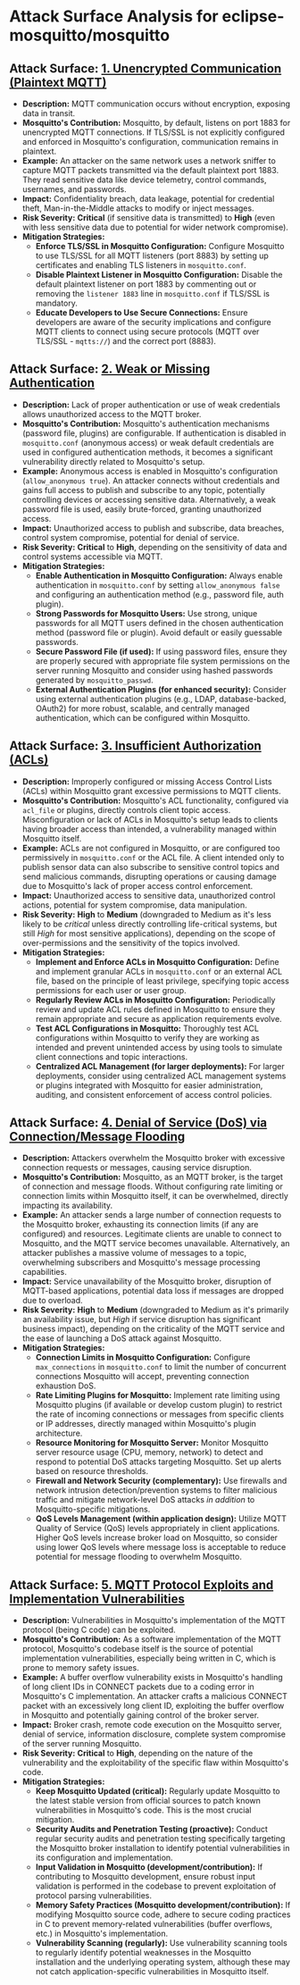 # Attack Surface Analysis for eclipse-mosquitto/mosquitto

## Attack Surface: [1. Unencrypted Communication (Plaintext MQTT)](./attack_surfaces/1__unencrypted_communication__plaintext_mqtt_.md)

*   **Description:** MQTT communication occurs without encryption, exposing data in transit.
*   **Mosquitto's Contribution:** Mosquitto, by default, listens on port 1883 for unencrypted MQTT connections. If TLS/SSL is not explicitly configured and enforced in Mosquitto's configuration, communication remains in plaintext.
*   **Example:** An attacker on the same network uses a network sniffer to capture MQTT packets transmitted via the default plaintext port 1883. They read sensitive data like device telemetry, control commands, usernames, and passwords.
*   **Impact:** Confidentiality breach, data leakage, potential for credential theft, Man-in-the-Middle attacks to modify or inject messages.
*   **Risk Severity:** **Critical** (if sensitive data is transmitted) to **High** (even with less sensitive data due to potential for wider network compromise).
*   **Mitigation Strategies:**
    *   **Enforce TLS/SSL in Mosquitto Configuration:** Configure Mosquitto to use TLS/SSL for all MQTT listeners (port 8883) by setting up certificates and enabling TLS listeners in `mosquitto.conf`.
    *   **Disable Plaintext Listener in Mosquitto Configuration:** Disable the default plaintext listener on port 1883 by commenting out or removing the `listener 1883` line in `mosquitto.conf` if TLS/SSL is mandatory.
    *   **Educate Developers to Use Secure Connections:** Ensure developers are aware of the security implications and configure MQTT clients to connect using secure protocols (MQTT over TLS/SSL - `mqtts://`) and the correct port (8883).

## Attack Surface: [2. Weak or Missing Authentication](./attack_surfaces/2__weak_or_missing_authentication.md)

*   **Description:** Lack of proper authentication or use of weak credentials allows unauthorized access to the MQTT broker.
*   **Mosquitto's Contribution:** Mosquitto's authentication mechanisms (password file, plugins) are configurable. If authentication is disabled in `mosquitto.conf` (anonymous access) or weak default credentials are used in configured authentication methods, it becomes a significant vulnerability directly related to Mosquitto's setup.
*   **Example:** Anonymous access is enabled in Mosquitto's configuration (`allow_anonymous true`). An attacker connects without credentials and gains full access to publish and subscribe to any topic, potentially controlling devices or accessing sensitive data. Alternatively, a weak password file is used, easily brute-forced, granting unauthorized access.
*   **Impact:** Unauthorized access to publish and subscribe, data breaches, control system compromise, potential for denial of service.
*   **Risk Severity:** **Critical** to **High**, depending on the sensitivity of data and control systems accessible via MQTT.
*   **Mitigation Strategies:**
    *   **Enable Authentication in Mosquitto Configuration:** Always enable authentication in `mosquitto.conf` by setting `allow_anonymous false` and configuring an authentication method (e.g., password file, auth plugin).
    *   **Strong Passwords for Mosquitto Users:** Use strong, unique passwords for all MQTT users defined in the chosen authentication method (password file or plugin). Avoid default or easily guessable passwords.
    *   **Secure Password File (if used):** If using password files, ensure they are properly secured with appropriate file system permissions on the server running Mosquitto and consider using hashed passwords generated by `mosquitto_passwd`.
    *   **External Authentication Plugins (for enhanced security):** Consider using external authentication plugins (e.g., LDAP, database-backed, OAuth2) for more robust, scalable, and centrally managed authentication, which can be configured within Mosquitto.

## Attack Surface: [3. Insufficient Authorization (ACLs)](./attack_surfaces/3__insufficient_authorization__acls_.md)

*   **Description:** Improperly configured or missing Access Control Lists (ACLs) within Mosquitto grant excessive permissions to MQTT clients.
*   **Mosquitto's Contribution:** Mosquitto's ACL functionality, configured via `acl_file` or plugins, directly controls client topic access. Misconfiguration or lack of ACLs in Mosquitto's setup leads to clients having broader access than intended, a vulnerability managed within Mosquitto itself.
*   **Example:** ACLs are not configured in Mosquitto, or are configured too permissively in `mosquitto.conf` or the ACL file. A client intended only to publish sensor data can also subscribe to sensitive control topics and send malicious commands, disrupting operations or causing damage due to Mosquitto's lack of proper access control enforcement.
*   **Impact:** Unauthorized access to sensitive data, unauthorized control actions, potential for system compromise, data manipulation.
*   **Risk Severity:** **High** to **Medium** (downgraded to Medium as it's less likely to be *critical* unless directly controlling life-critical systems, but still *High* for most sensitive applications), depending on the scope of over-permissions and the sensitivity of the topics involved.
*   **Mitigation Strategies:**
    *   **Implement and Enforce ACLs in Mosquitto Configuration:** Define and implement granular ACLs in `mosquitto.conf` or an external ACL file, based on the principle of least privilege, specifying topic access permissions for each user or user group.
    *   **Regularly Review ACLs in Mosquitto Configuration:** Periodically review and update ACL rules defined in Mosquitto to ensure they remain appropriate and secure as application requirements evolve.
    *   **Test ACL Configurations in Mosquitto:** Thoroughly test ACL configurations within Mosquitto to verify they are working as intended and prevent unintended access by using tools to simulate client connections and topic interactions.
    *   **Centralized ACL Management (for larger deployments):** For larger deployments, consider using centralized ACL management systems or plugins integrated with Mosquitto for easier administration, auditing, and consistent enforcement of access control policies.

## Attack Surface: [4. Denial of Service (DoS) via Connection/Message Flooding](./attack_surfaces/4__denial_of_service__dos__via_connectionmessage_flooding.md)

*   **Description:** Attackers overwhelm the Mosquitto broker with excessive connection requests or messages, causing service disruption.
*   **Mosquitto's Contribution:** Mosquitto, as an MQTT broker, is the target of connection and message floods. Without configuring rate limiting or connection limits within Mosquitto itself, it can be overwhelmed, directly impacting its availability.
*   **Example:** An attacker sends a large number of connection requests to the Mosquitto broker, exhausting its connection limits (if any are configured) and resources. Legitimate clients are unable to connect to Mosquitto, and the MQTT service becomes unavailable. Alternatively, an attacker publishes a massive volume of messages to a topic, overwhelming subscribers and Mosquitto's message processing capabilities.
*   **Impact:** Service unavailability of the Mosquitto broker, disruption of MQTT-based applications, potential data loss if messages are dropped due to overload.
*   **Risk Severity:** **High** to **Medium** (downgraded to Medium as it's primarily an availability issue, but *High* if service disruption has significant business impact), depending on the criticality of the MQTT service and the ease of launching a DoS attack against Mosquitto.
*   **Mitigation Strategies:**
    *   **Connection Limits in Mosquitto Configuration:** Configure `max_connections` in `mosquitto.conf` to limit the number of concurrent connections Mosquitto will accept, preventing connection exhaustion DoS.
    *   **Rate Limiting Plugins for Mosquitto:** Implement rate limiting using Mosquitto plugins (if available or develop custom plugin) to restrict the rate of incoming connections or messages from specific clients or IP addresses, directly managed within Mosquitto's plugin architecture.
    *   **Resource Monitoring for Mosquitto Server:** Monitor Mosquitto server resource usage (CPU, memory, network) to detect and respond to potential DoS attacks targeting Mosquitto. Set up alerts based on resource thresholds.
    *   **Firewall and Network Security (complementary):** Use firewalls and network intrusion detection/prevention systems to filter malicious traffic and mitigate network-level DoS attacks *in addition* to Mosquitto-specific mitigations.
    *   **QoS Levels Management (within application design):** Utilize MQTT Quality of Service (QoS) levels appropriately in client applications. Higher QoS levels increase broker load on Mosquitto, so consider using lower QoS levels where message loss is acceptable to reduce potential for message flooding to overwhelm Mosquitto.

## Attack Surface: [5. MQTT Protocol Exploits and Implementation Vulnerabilities](./attack_surfaces/5__mqtt_protocol_exploits_and_implementation_vulnerabilities.md)

*   **Description:** Vulnerabilities in Mosquitto's implementation of the MQTT protocol (being C code) can be exploited.
*   **Mosquitto's Contribution:** As a software implementation of the MQTT protocol, Mosquitto's codebase itself is the source of potential implementation vulnerabilities, especially being written in C, which is prone to memory safety issues.
*   **Example:** A buffer overflow vulnerability exists in Mosquitto's handling of long client IDs in CONNECT packets due to a coding error in Mosquitto's C implementation. An attacker crafts a malicious CONNECT packet with an excessively long client ID, exploiting the buffer overflow in Mosquitto and potentially gaining control of the broker server.
*   **Impact:** Broker crash, remote code execution on the Mosquitto server, denial of service, information disclosure, complete system compromise of the server running Mosquitto.
*   **Risk Severity:** **Critical** to **High**, depending on the nature of the vulnerability and the exploitability of the specific flaw within Mosquitto's code.
*   **Mitigation Strategies:**
    *   **Keep Mosquitto Updated (critical):** Regularly update Mosquitto to the latest stable version from official sources to patch known vulnerabilities in Mosquitto's code. This is the most crucial mitigation.
    *   **Security Audits and Penetration Testing (proactive):** Conduct regular security audits and penetration testing specifically targeting the Mosquitto broker installation to identify potential vulnerabilities in its configuration and implementation.
    *   **Input Validation in Mosquitto (development/contribution):** If contributing to Mosquitto development, ensure robust input validation is performed in the codebase to prevent exploitation of protocol parsing vulnerabilities.
    *   **Memory Safety Practices (Mosquitto development/contribution):** If modifying Mosquitto source code, adhere to secure coding practices in C to prevent memory-related vulnerabilities (buffer overflows, etc.) in Mosquitto's implementation.
    *   **Vulnerability Scanning (regularly):** Use vulnerability scanning tools to regularly identify potential weaknesses in the Mosquitto installation and the underlying operating system, although these may not catch application-specific vulnerabilities in Mosquitto itself.

